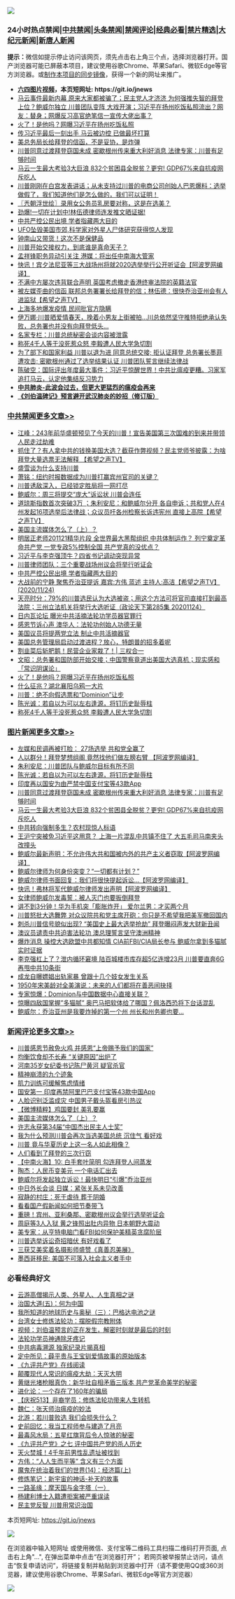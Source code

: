 ![](https://raw.githubusercontent.com/fqnews/bnews/master/64photo/fqnews-qr.jpg)

<div id="tt">
<h3>24小时热点禁闻|<a href="#%E4%B8%AD%E5%85%B1%E7%A6%81%E9%97%BB%E6%9B%B4%E5%A4%9A%E6%96%87%E7%AB%A0">中共禁闻</a>|<a href="#%E5%9B%BE%E7%89%87%E6%96%B0%E9%97%BB%E6%9B%B4%E5%A4%9A%E6%96%87%E7%AB%A0">头条禁闻</a>|<a href="#%E6%96%B0%E9%97%BB%E8%AF%84%E8%AE%BA%E6%9B%B4%E5%A4%9A%E6%96%87%E7%AB%A0">禁闻评论|<a href="#%E5%BF%85%E7%9C%8B%E7%BB%8F%E5%85%B8%E5%A5%BD%E6%96%87">经典必看|<a href="/video.md#%E7%A6%81%E7%89%87%E7%B2%BE%E9%80%89">禁片精选</a>|<a href="https://github.com/fqnews/djy/blob/master/gb/nf1351518.md#1">大纪元新闻</a>|<a href="https://github.com/fqnews/ntdtv/blob/master/gb/prog204.md#1">新唐人新闻</a></h3>
<div><b>提示：</b>微信如提示停止访问该网页，须先点击右上角三个点，选择浏览器打开。国产浏览器可能已屏蔽本项目，建议使用谷歌Chrome、苹果Safari、微软Edge等官方浏览器。或<a href="https://github.com/fqnews/bnews/blob/master/%E5%88%B6%E4%BD%9Cgit%E7%A6%81%E9%97%BB%E9%95%9C%E5%83%8F.md">制作本项目的同步镜像</a>，获得一个新的网址来推广。</div>
<ul>
<li><b><a href="http://d1.bdrive.tk/64.mp4" target="_blank">六四图片视频</a>，本页短网址: https://git.io/jnews</b></li>
<li><a href="/bannedvideo/20201124/1436350.md">马云事件最新内幕 原来大家都被骗了；民主党人才济济 为何强推失智的拜登上位？鲍威尔独立 川普团队变阵 大戏开演；习近平在扬州吃饭私照流出？网友：替身；网爆反习高官绝笔信一宣传大佬出事？</a></li>
<li><a href="/cbnews/20201125/1436584.md">火了！是他吗？网曝习近平在扬州吃饭私照</a></li>
<li><a href="/finance/20201125/1436587.md">传习近平最后一刻出手 马云被边控 已做最坏打算</a></li>
<li><a href="/cbnews/20201124/1436333.md">美总务局长给拜登的信函，不是妥协，是炸弹</a></li>
<li><a href="/topimagenews/20201125/1436469.md">川普同意过渡拜登窃国未成 密歇根州传来重大利好消息 法律专家：川普有足够时间</a></li>
<li><a href="/topimagenews/20201124/1436313.md">马云一生最大考验3大巨浪 832个贫困县全脱贫？更穷! GDP67%来自抗疫网斥吃人</a></li>
<li><a href="/bannedvideo/20201125/1436508.md">川普刚刚在白宫发表讲话；从未支持过川普的电商公司创始人巴恩爆料：选举做假了，我们知道他们是怎么做的，我们可以证明！</a></li>
<li><a href="/ssgc/20201125/1436580.md">〖兲朝浮世绘〗录用女公务员乳房要对称，这是在选美？</a></li>
<li><a href="/bannedvideo/20201124/1436348.md">劲爆!一切在计划中!林伍德律师连发推文晒证据!</a></li>
<li><a href="/cbnews/20201125/1436650.md">中共严控公民出境 学者指藏两大目的</a></li>
<li><a href="/comments/20201125/1436514.md">UFO坠毁美国市郊,科学家对外星人尸体研究获得惊人发现</a></li>
<li><a href="/cbnews/20201124/1436256.md">钟南山又带货！这次不是保健品</a></li>
<li><a href="/bannedvideo/20201124/1436237.md">川普开始交接权力，到底谁是真命天子？</a></li>
<li><a href="/cnnews/20201124/1436305.md">孟祥锋职务异动引关注 港媒：将出任中南海大管家</a></li>
<li><a href="/cnnews/20201125/1436591.md">快讯！宾夕法尼亚等三大战场州将就2020选举举行公开听证会【阿波罗网编译】</a></li>
<li><a href="/cnnews/hknews/20201124/1436293.md">不满中方屡次违背联合声明 英国考虑撤走香港终审法院的英籍法官</a></li>
<li><a href="/cbnews/20201125/1436518.md">被左媒歪曲的信函 联邦总务署署长给拜登的信；林伍德：很快乔治亚州会有人进监狱【希望之声TV】</a></li>
<li><a href="/bannedvideo/20201124/1436290.md">上海多地爆发疫情 民间批官方隐瞒</a></li>
<li><a href="/worldnews/usa/20201125/1436495.md">伊万娜·川普晒爱情春天，挽着小男友上街被拍…川总依然坚守推特拒绝承认失败，总务署也并没有向拜登低头…</a></li>
<li><a href="/comments/20201125/1436547.md">名家专栏：川普总统秘密会谈内容被泄露</a></li>
<li><a href="/cbnews/20201125/1436531.md">称死4千人等于没死惹众怒 李毅遭人民大学急切割</a></li>
<li><a href="/bannedvideo/20201124/1436226.md">为了部下和国家利益 川普以退为进 同意总统交接; 拒认证拜登 总务署长墨菲遭攻击; 密歇根州通过了选举结果认证 川普团队誓言继续法律战</a></li>
<li><a href="/cbnews/20201124/1436332.md">陈破空：国际评出年度最大事件：习近平惊醒世界！中共比瘟疫更糟。习家军追打马云，认定他集结反习势力</a></li>
<li><b><a href="/comments/20200211/1275071.md" target="_blank">中共肺炎-此波会过去，但更大更猛烈的瘟疫会再来</a></b></li>
<li><b><a href="/comments/20200207/1272816.md" target="_blank">《刘伯温碑记》预言避开武汉肺炎的妙招（修订版）</a></b></li>
</ul>
</div>

<div class="catlist">
<h3><a href="/cbnews/" target="_blank">中共禁闻</a><span><a href="/cbnews/" target="_blank" rel="nofollow">更多文章>></a></span></h3>
<ul>
<li><a href="/cbnews/20201125/1436824.md" target="_blank">江峰：243年前华盛顿预见了今天的川普！宣告美国第三次国难的到来并带领人民走过劫难</a></li>
<li><a href="/cbnews/20201125/1436795.md" target="_blank">抓住了？有人拿中共的钱换美国大选？截获作弊视频？民主党师爷披露：为啥拜登大量选票无法解释 【希望之声TV】</a></li>
<li><a href="/cbnews/20201125/1436772.md" target="_blank">盛雪谈为什么支持川普</a></li>
<li><a href="/cbnews/20201125/1436766.md" target="_blank">萧铭：纽约时报数据成为川普打赢宾州官司的关键？</a></li>
<li><a href="/cbnews/20201125/1436758.md" target="_blank">川普诱敌深入，已经锁定胜局将一网打尽</a></li>
<li><a href="/cbnews/20201125/1436754.md" target="_blank">鲍威尔：周三将提交“庞大”诉讼状 川普会连任</a></li>
<li><a href="/cbnews/20201125/1436751.md" target="_blank">道琼斯指数首次突破3万 ；朱利安尼：和鲍威尔分开 各自申诉；共和党人在4州发起16项选举后法律战；众议员吁各州检察长诉违宪州 直接上高院【希望之声TV】</a></li>
<li><a href="/comments/20201125/1436740.md" target="_blank">美国主流媒体怎么了（上）？</a></li>
<li><a href="/cbnews/20201125/1436708.md" target="_blank">明居正老师201121精华片段  全世界最大黑帮组织 中共体制运作？ 列宁奠定革命共产党 一党专政5%控制全国  共产党真的没优点？</a></li>
<li><a href="/cbnews/20201125/1436707.md" target="_blank">习近平与李克强顶牛？四省书记调动突现异常</a></li>
<li><a href="/cbnews/20201125/1436658.md" target="_blank">川普律师团队：三个重要战场州议会将举行听证会</a></li>
<li><a href="/cbnews/20201125/1436650.md" target="_blank">中共严控公民出境 学者指藏两大目的</a></li>
<li><a href="/cbnews/20201125/1436649.md" target="_blank">大战前的宁静  聚焦乔治亚提诉 嘉宾:方伟 蓝述 主持人:高洁【希望之声TV】(2020/11/24)</a></li>
<li><a href="/cbnews/20201125/1436648.md" target="_blank">天亮时分：79%的川普选民认为大选被盗；用这个方法可将官司直接打到最高法院；三州立法机关将举行大选听证（政论天下第285集 20201124）</a></li>
<li><a href="/cbnews/20201125/1436365.md" target="_blank">日内瓦论坛 曝光中共活摘法轮功学员器官罪行</a></li>
<li><a href="/cbnews/20201125/1436367.md" target="_blank">感恩节诉心声 澳华人：法轮功创始人功德无量</a></li>
<li><a href="/cbnews/20201125/1436375.md" target="_blank">美国议员将提两党立法 制止中共活摘器官</a></li>
<li><a href="/cbnews/20201125/1436460.md" target="_blank">美国总务管理局启动过渡进程？放心，特朗普的招多着呢</a></li>
<li><a href="/cbnews/20201125/1436496.md" target="_blank">割韭菜后斩肥鹅！民营企业家栽了！| 三权合一</a></li>
<li><a href="/cbnews/20201125/1436598.md" target="_blank">文昭：总务署和国防部开始交接；中国警察竟道出美国大选真机；现实感和「常识阴谋论」</a></li>
<li><a href="/cbnews/20201125/1436584.md" target="_blank">火了！是他吗？网曝习近平在扬州吃饭私照</a></li>
<li><a href="/cbnews/20201125/1436583.md" target="_blank">什么征兆？湖北襄阳乌鸦一大片</a></li>
<li><a href="/cbnews/20201125/1436544.md" target="_blank">川普：绝不向假选票和“Dominion”让步</a></li>
<li><a href="/comments/20201125/1436540.md" target="_blank">陈光诚：若自以为可以左右逢源，将钉历史耻辱柱</a></li>
<li><a href="/cbnews/20201125/1436531.md" target="_blank">称死4千人等于没死惹众怒 李毅遭人民大学急切割</a></li>

</ul>
</div>
<div class="catlist">
<h3><a href="/topimagenews/" target="_blank">图片新闻</a><span><a href="/topimagenews/" target="_blank" rel="nofollow">更多文章>></a></span></h3>
<ul>
<li><a href="/topimagenews/20201125/1436783.md" target="_blank">左媒和民调再被打脸： 27场选举 共和党全赢了</a></li>
<li><a href="/topimagenews/20201125/1436760.md" target="_blank">人以群分！拜登梦想组阁 竟然找他们做左膀右臂 【阿波罗网编译】</a></li>
<li><a href="/topimagenews/20201125/1436675.md" target="_blank">朱利安尼：川普团队与鲍威尔目标有所不同</a></li>
<li><a href="/comments/20201125/1436540.md" target="_blank">陈光诚：若自以为可以左右逢源，将钉历史耻辱柱</a></li>
<li><a href="/topimagenews/20201125/1436480.md" target="_blank">印度再以国安为由严禁中国支付宝等43款App</a></li>
<li><a href="/topimagenews/20201125/1436469.md" target="_blank">川普同意过渡拜登窃国未成 密歇根州传来重大利好消息 法律专家：川普有足够时间</a></li>
<li><a href="/topimagenews/20201124/1436313.md" target="_blank">马云一生最大考验3大巨浪 832个贫困县全脱贫？更穷! GDP67%来自抗疫网斥吃人</a></li>
<li><a href="/topimagenews/20201124/1435894.md" target="_blank">中共转向强制多生？农村现惊人标语</a></li>
<li><a href="/topimagenews/20201124/1435891.md" target="_blank">王沪宁突被免习近平这用意？ 上海一片混乱中共镇不住了 大五毛司马南夹头改撞头</a></li>
<li><a href="/topimagenews/20201123/1435628.md" target="_blank">鲍威尔最新声明：不允许伟大共和国被内外的共产主义者窃取【阿波罗网编译】</a></li>
<li><a href="/topimagenews/20201123/1435570.md" target="_blank">鲍威尔律师为何身份突变？“一切都有计划？”</a></li>
<li><a href="/topimagenews/20201123/1435545.md" target="_blank">鲍威尔律师书面回复：我们将很快提起诉讼…【阿波罗网编译】</a></li>
<li><a href="/topimagenews/20201123/1435530.md" target="_blank">快讯！弗林将军代鲍威尔律师发出声明【阿波罗网编译】</a></li>
<li><a href="/comments/20201123/1435422.md" target="_blank">女律师鲍威尔发毒誓：被人灭门也要扳倒拜登</a></li>
<li><a href="/topimagenews/20201123/1435381.md" target="_blank">讲不到3分钟！华为手机突「膨胀炸开」 爱尔兰男：才买两个月</a></li>
<li><a href="/topimagenews/20201123/1435372.md" target="_blank">川普怒批大选舞弊 对众议院共和党主席开砲：你只是不希望我把美军撤回国内</a></li>
<li><a href="/topimagenews/20201123/1435362.md" target="_blank">刺杀川普信号貌似出现? &#8220;美国史上最大选举抢劫&#8221; 拜登曝闷声发大财新丑闻</a></li>
<li><a href="/comments/20201122/1435307.md" target="_blank">澳议员谴责中共迫害法轮功 澳总理誓言坚守澳洲精神</a></li>
<li><a href="/topimagenews/20201122/1435305.md" target="_blank">爆炸消息 操控大选欧盟中共都知情 CIA前FBI/CIA局长参与 鲍威尔拿到多猫腻实时证据</a></li>
<li><a href="/topimagenews/20201122/1435236.md" target="_blank">李克强杠上了？泄内循环窘境 陆百城楼市库存超5亿连增23月 川普要直奔6G再甩中共10条街</a></li>
<li><a href="/topimagenews/20201122/1435200.md" target="_blank">成龙自曝嫖娼出轨家暴 曾跟十几个妓女发生关系</a></li>
<li><a href="/topimagenews/20201122/1435110.md" target="_blank">1950年宋美龄对全美演说：未来的人们都将在善恶间抉择</a></li>
<li><a href="/topimagenews/20201122/1435087.md" target="_blank">专家惊爆：Dominion与中国数据中心直接关联？</a></li>
<li><a href="/topimagenews/20201122/1435086.md" target="_blank">惊曝四敌国掌握&#8221;多猫腻&#8221; 奥巴马把软体给了哪国？佩洛西恐将下台话混乱</a></li>
<li><a href="/topimagenews/20201122/1435081.md" target="_blank">鲍威尔：乔治亚州是我要炸掉的第一个州 州长和州务卿也要&#8230;</a></li>

</ul>
</div>
<div class="catlist">
<h3><a href="/comments/" target="_blank">新闻评论</a><span><a href="/comments/" target="_blank" rel="nofollow">更多文章>></a></span></h3>
<ul>
<li><a href="/comments/20201125/1436819.md" target="_blank">川普感恩节赦免火鸡 并感恩“上帝赐予我们的国家”</a></li>
<li><a href="/comments/20201125/1436816.md" target="_blank">均衡饮食却不长寿 “关键原因”出炉了</a></li>
<li><a href="/comments/20201125/1436794.md" target="_blank">河南35岁女纪委书记陈尸黄河 疑官杀官</a></li>
<li><a href="/comments/20201125/1436793.md" target="_blank">精神崩溃的九个迹象</a></li>
<li><a href="/comments/20201125/1436792.md" target="_blank">肌力训练可缓解焦虑情绪</a></li>
<li><a href="/comments/20201125/1436773.md" target="_blank">国安第一 印度再禁阿里巴巴支付宝等43款中国App</a></li>
<li><a href="/comments/20201125/1436763.md" target="_blank">人脸识别泛滥成灾 中国男子戴头盔看房引热议</a></li>
<li><a href="/comments/20201125/1436744.md" target="_blank">【微博精粹】鸡国要封 美乳要赢</a></li>
<li><a href="/comments/20201125/1436740.md" target="_blank">美国主流媒体怎么了（上）？</a></li>
<li><a href="/comments/20201125/1436720.md" target="_blank">许志永获第34届“中国杰出民主人士奖”</a></li>
<li><a href="/comments/20201125/1436714.md" target="_blank">我为什么预测川普会再次当选美国总统 沉住气 看好戏</a></li>
<li><a href="/comments/20201125/1436713.md" target="_blank">川普 竟与华夏历史上这一名人如此相像？</a></li>
<li><a href="/comments/20201125/1436698.md" target="_blank">人们看到了拜登的三次行窃</a></li>
<li><a href="/comments/20201125/1436697.md" target="_blank">【中南火海】10: 白手套叶简明 勾连拜登人间蒸发</a></li>
<li><a href="/comments/20201125/1436696.md" target="_blank">陶杰：人民币变美元 一个电话汇出去</a></li>
<li><a href="/comments/20201125/1436684.md" target="_blank">鲍威尔将发起独立诉讼！最快明日“引爆”乔治亚州</a></li>
<li><a href="/comments/20201125/1436683.md" target="_blank">中日外长会谈 日媒：紧张关系未见改善</a></li>
<li><a href="/comments/20201125/1436679.md" target="_blank">寂静的村庄：死于虐待 葬于阴婚</a></li>
<li><a href="/comments/20201125/1436678.md" target="_blank">看看国产假新闻如何把节奏带飞</a></li>
<li><a href="/comments/20201125/1436657.md" target="_blank">重磅！宾州、亚利桑那、密歇根州议会举行选举听证会</a></li>
<li><a href="/comments/20201125/1436656.md" target="_blank">周庭等3人入狱 黄之锋照出肚内异物 日本朝野大震动</a></li>
<li><a href="/comments/20201125/1436645.md" target="_blank">美专家：从亨特电脑门看FBI如何保护美精英贪腐阶层</a></li>
<li><a href="/comments/20201125/1436625.md" target="_blank">川普选举诉讼奇招暗伏 有好戏看了</a></li>
<li><a href="/comments/20201125/1436593.md" target="_blank">三获艾美奖着名摄影师盛赞《真善忍美展》</a></li>
<li><a href="/comments/20201125/1436579.md" target="_blank">墨西哥移民: 美国不可落入社会主义者手中</a></li>

</ul>
</div>

<div class="catlist">
<h3>必看经典好文</h3>
<ul>
<li><a href="/comments/20200919/82684.md" target="_blank">云游高僧揭示人类、外星人、人生真相之谜</a></li>
<li><a href="/cbnews/20180311/913065.md" target="_blank">治国大道(五)：何为中国</a></li>
<li><a href="/tculture/xiulian/20170726/797589.md" target="_blank">我所知道的地球历史与奥秘（三）：巴格达电池之谜</a></li>
<li><a href="/cbnews/20200610/1342772.md" target="_blank">台湾女士修炼法轮功：摆脱假宗教附体</a></li>
<li><a href="/comments/20200628/1351782.md" target="_blank">视频：刘伯温预言的正在发生，解密时刻就是最后的时刻</a></li>
<li><a href="/health/20170626/780263.md" target="_blank">法轮功学员神通除牙疼记</a></li>
<li><a href="/ccpdope/20200412/1311165.md" target="_blank">中共病毒溯源 独家纪录片揭真相</a></li>
<li><a href="/comments/20200616/1345658.md" target="_blank">定中所见：薛平贵与王宝钏爱情故事的原始版本</a></li>
<li><a href="/bookonline/20131116/201057.md" target="_blank">《九评共产党》在线阅读</a></li>
<li><a href="/comments/20200619/783185.md" target="_blank">颠覆现代人常识的瘟疫大劫：天灭大明</a></li>
<li><a href="/lifebaike/20180921/1001174.md" target="_blank">黄继光堵枪眼真伪：新华社自相矛盾三版本 共产党革命美学的秘密</a></li>
<li><a href="/comments/20200907/1392278.md" target="_blank">进化论：一个存在了160年的骗局</a></li>
<li><a href="/cbnews/20200518/1330564.md" target="_blank">【庆祝513】非裔学员：修炼法轮功带来人生转机</a></li>
<li><a href="/comments/20200224/1282494.md" target="_blank">魏仁：张天师治瘟疫的妙法</a></li>
<li><a href="/comments/20201112/1430018.md" target="_blank">北游：若川普败选 我们会损失什么？</a></li>
<li><a href="/aomi/history/20141104/323033.md" target="_blank">史前回忆：我当工程师参与建造了月亮</a></li>
<li><a href="/cbnews/20201005/1408304.md" target="_blank">最毒风水局：五星红旗背后令人惊骇的秘密</a></li>
<li><a href="/bookonline/20131116/201048.md" target="_blank">《九评共产党》之七 评中国共产党的杀人历史</a></li>
<li><a href="/ccpdope/20181219/1049286.md" target="_blank">天火焚城！4千年前男性乱遗址被找到</a></li>
<li><a href="/comments/20200720/1363377.md" target="_blank">方伟：“人人生而平等” 含义有三个方面</a></li>
<li><a href="/topimagenews/20180605/953415.md" target="_blank">魔鬼在统治着我们的世界(14)：经济篇(上)</a></li>
<li><a href="/comments/20190418/1115565.md" target="_blank">修炼笔记：新宇宙的神话-补天的故事</a></li>
<li><a href="/tculture/20160806/568214.md" target="_blank">一路圣缘：摩天国与金字塔（一）</a></li>
<li><a href="/comments/20201010/1411232.md" target="_blank">杨建利博士入籍遭拒案被严重误读</a></li>
<li><a href="/comments/20200621/1348236.md" target="_blank">民主党反智 川普用常识治国</a></li>

</ul>
</div>

本页短网址: https://git.io/jnews

![](https://raw.githubusercontent.com/fqnews/bnews/master/64photo/fqnews-qr.jpg)

在浏览器中输入短网址 或使用微信、支付宝等二维码工具扫描二维码打开页面, 点击右上角"...", 在弹出菜单中点击“在浏览器打开”； 若网页被举报禁止访问，请点击“恢复申请访问”，将链接复制并粘贴到浏览器中打开（请不要使用QQ或360浏览器，建议使用谷歌Chrome、苹果Safari、微软Edge等官方浏览器）

![](https://raw.githubusercontent.com/fqnews/bnews/master/64photo/wx.jpg)